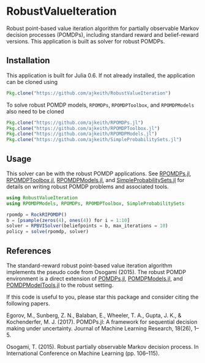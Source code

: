 # RobustValueIteration
Robust point-based value iteration algorithm for partially observable Markov decision processes (POMDPs), including standard reward and belief-reward versions. This application is built as solver for robust POMDPs. 

## Installation
This application is built for Julia 0.6. If not already installed, the application can be cloned using

```julia
Pkg.clone("https://github.com/ajkeith/RobustValueIteration")
```

To solve robust POMDP models, `RPOMDPs`, `RPOMDPToolbox`, and `RPOMDPModels` also need to be cloned

```julia
Pkg.clone("https://github.com/ajkeith/RPOMDPs.jl")
Pkg.clone("https://github.com/ajkeith/RPOMDPToolbox.jl")
Pkg.clone("https://github.com/ajkeith/RPOMDPModels.jl")
Pkg.clone("https://github.com/ajkeith/SimpleProbabilitySets.jl")
```

## Usage

This solver can be with the robust POMDP applications. See [RPOMDPs.jl](https://github.com/ajkeith/RPOMDPs.jl), [RPOMDPToolbox.jl](https://github.com/ajkeith/RPOMDPToolbox.jl), [RPOMDPModels.jl](https://github.com/ajkeith/RPOMDPModels.jl), and [SimpleProbabilitySets.jl](https://github.com/ajkeith/SimpleProbabilitySets.jl) for details on writing robust POMDP problems and associated tools. 

```julia
using RobustValueIteration
using RPOMDPModels, RPOMDPs, RPOMDPToolbox, SimpleProbabilitySets

rpomdp = RockRIPOMDP()
b = [psample(zeros(4), ones(4)) for i = 1:10]
solver = RPBVISolver(beliefpoints = b, max_iterations = 10)
policy = solve(rpomdp, solver)
```

## References
The standard-reward robust point-based value iteration algorithm implements the pseudo code from Osogami (2015). The robust POMDP environment is a direct extension of [POMDPs.jl](https://github.com/JuliaPOMDP/POMDPs.jl), [POMDPModels.jl](https://github.com/JuliaPOMDP/POMDPModels.jl), and [POMDPModelTools.jl](https://github.com/JuliaPOMDP/POMDPModelTools.jl) to the robust setting. 

If this code is useful to you, please star this package and consider citing the following papers.

Egorov, M., Sunberg, Z. N., Balaban, E., Wheeler, T. A., Gupta, J. K., & Kochenderfer, M. J. (2017). POMDPs.jl: A framework for sequential decision making under uncertainty. Journal of Machine Learning Research, 18(26), 1–5.

Osogami, T. (2015). Robust partially observable Markov decision process. In International Conference on Machine Learning (pp. 106–115).


